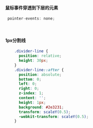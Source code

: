 

#### 鼠标事件穿透到下层的元素

```javaScript
 pointer-events: none;
```


<br>

#### 1px分割线

```css
    .divider-line {
      position: relative;
      height: 30px;
    }
    .divider-line::after {
      position: absolute;
      bottom: 0;
      left: 0;
      right: 0;
      z-index: 1;
      content: '';
      height: 1px;
      background: #2e3231;
      transform: scaleY(0.5);
      -webkit-transform: scaleY(0.5);
    }
```